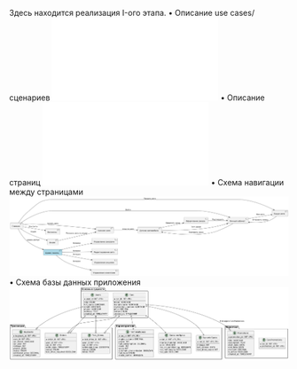 Здесь находится реализация I-ого этапа.
• Описание use cases/сценариев 
![Alt text](сценарии.md)
• Описание страниц
![Alt text](Описание_страниц.md)
• Схема навигации между страницами
![Alt text](navigation.png)
• Схема базы данных приложения
![Alt text](db_schema.png)
